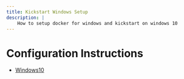 ```yaml
---
title: Kickstart Windows Setup
description: |
    How to setup docker for windows and kickstart on windows 10
---
```


# Configuration Instructions

- [Windows10](/setup/windows10.html)